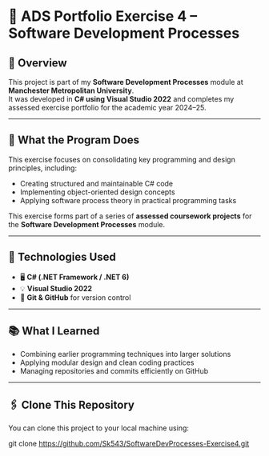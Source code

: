 # 🧩 ADS Portfolio Exercise 4 – Software Development Processes

## 📖 Overview
This project is part of my **Software Development Processes** module at **Manchester Metropolitan University**.  
It was developed in **C# using Visual Studio 2022** and completes my assessed exercise portfolio for the academic year 2024–25.

---

## 🧠 What the Program Does
This exercise focuses on consolidating key programming and design principles, including:

- Creating structured and maintainable C# code  
- Implementing object-oriented design concepts  
- Applying software process theory in practical programming tasks  

This exercise forms part of a series of **assessed coursework projects** for the **Software Development Processes** module.

---

## 🧱 Technologies Used
- 🖥️ **C# (.NET Framework / .NET 6)**  
- 💡 **Visual Studio 2022**  
- 🌿 **Git & GitHub** for version control  

---

## 📚 What I Learned
- Combining earlier programming techniques into larger solutions  
- Applying modular design and clean coding practices  
- Managing repositories and commits efficiently on GitHub  

---

## 🖇️ Clone This Repository
You can clone this project to your local machine using:


git clone https://github.com/Sk543/SoftwareDevProcesses-Exercise4.git
